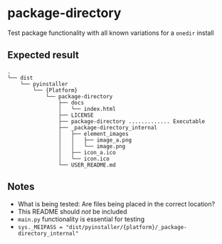 # package-directory

Test package functionality with all known variations for a `onedir` install

## Expected result

```tree
.
└── dist
    └── pyinstaller
        └── {Platform}
            └── package-directory
                ├── docs
                │   └── index.html
                ├── LICENSE
                ├── package-directory ............. Executable
                ├── _package-directory_internal
                │   ├── element_images
                │   │   ├── image_a.png
                │   │   └── image.png
                │   ├── icon_a.ico
                │   └── icon.ico
                └── USER_README.md
```

## Notes

* What is being tested: Are files being placed in the correct location?
* This README should *not* be included
* `main.py` functionality is essential for testing
* `sys._MEIPASS = "dist/pyinstaller/{platform}/_package-directory_internal"`
